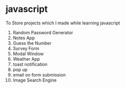 # javascript
To Store projects which I made while learning javascript
1) Random Password Generator
2) Notes App
3) Guess the Number
4) Survey Form
5) Modal Window
6) Weather App
7) toast notification
8) pop up
9) email on form submission
10) Image Search Engine 
